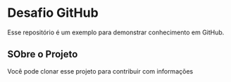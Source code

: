 # Desafio GitHub

Esse repositório é um exemplo para demonstrar conhecimento em GitHub.

## SObre o Projeto

Você pode clonar esse projeto para contribuir com informações

